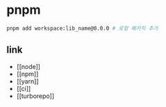 # pnpm

```sh 
pnpm add workspace:lib_name@0.0.0 # 로컬 패키지 추가
```

## link
- [[node]]
- [[npm]]
- [[yarn]]
- [[ci]]
- [[turborepo]]
